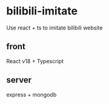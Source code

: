 # bilibili-imitate
Use react + ts to imitate bilibili website

## front

React v18 + Typescript

## server

express + mongodb
